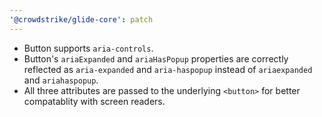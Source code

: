 ```yaml
---
'@crowdstrike/glide-core': patch
---
```


- Button supports `aria-controls`.
- Button's `ariaExpanded` and `ariaHasPopup` properties are correctly reflected as `aria-expanded` and `aria-haspopup` instead of `ariaexpanded` and `ariahaspopup`.
- All three attributes are passed to the underlying `<button>` for better compatablity with screen readers.
